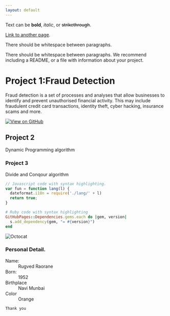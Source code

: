```yaml
---
layout: default
---
```


Text can be **bold**, _italic_, or ~~strikethrough~~.

[Link to another page](./another-page.html).

There should be whitespace between paragraphs.

There should be whitespace between paragraphs. We recommend including a README, or a file with information about your project.

# Project 1:Fraud Detection

Fraud detection is a set of processes and analyses that allow businesses to identify and prevent unauthorised financial activity. This may include fraudulent credit card transactions, identity theft, cyber hacking, insurance scams and more.

[![View on GitHub](https://img.shields.io/badge/GitHub-View_on_GitHub-blue?logo=GitHub)](https://github.com/koolrugved13)
## Project 2
Dynamic Programming algorithm



### Project 3
Divide and Conqour algorithm

```js
// Javascript code with syntax highlighting.
var fun = function lang(l) {
  dateformat.i18n = require('./lang/' + l)
  return true;
}
```

```ruby
# Ruby code with syntax highlighting
GitHubPages::Dependencies.gems.each do |gem, version|
  s.add_dependency(gem, "= #{version}")
end
```

![Octocat](https://github.githubassets.com/images/icons/emoji/octocat.png)

### Personal Detail.
<dl>
<dt>Name:</dt>
<dd>Rugved Raorane</dd>
<dt>Born:</dt>
<dd>1952</dd>
<dt>Birthplace</dt>
<dd>Navi Munbai</dd>
<dt>Color</dt>
<dd>Orange</dd>
</dl>

```
Thank you
```
